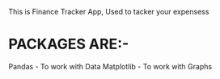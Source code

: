 This is Finance Tracker App, Used to tacker your expensess

# PACKAGES ARE:-
Pandas - To work with Data
Matplotlib - To work with Graphs
